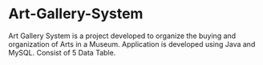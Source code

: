 # Art-Gallery-System

Art Gallery System is a project developed to organize the buying and organization of Arts in a Museum. 
Application is developed using Java and MySQL.
Consist of 5 Data Table.
